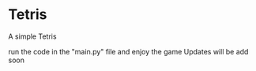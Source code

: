 # Tetris
A simple Tetris

run the code in the "main.py" file and enjoy the game
Updates will be add soon
